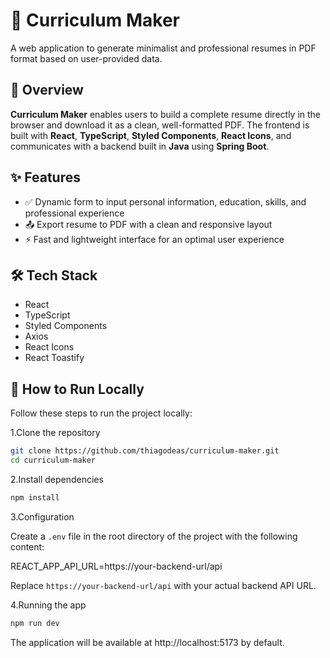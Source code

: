 # 📄 Curriculum Maker

A web application to generate minimalist and professional resumes in PDF format based on user-provided data.

## 📝 Overview

**Curriculum Maker** enables users to build a complete resume directly in the browser and download it as a clean, well-formatted PDF. The frontend is built with **React**, **TypeScript**, **Styled Components**, **React Icons**, and communicates with a backend built in **Java** using **Spring Boot**.

## ✨ Features

- ✅ Dynamic form to input personal information, education, skills, and professional experience  
- 📤 Export resume to PDF with a clean and responsive layout  
- ⚡ Fast and lightweight interface for an optimal user experience

## 🛠️ Tech Stack

- React  
- TypeScript  
- Styled Components  
- Axios  
- React Icons 
- React Toastify 

## 🚀 How to Run Locally

Follow these steps to run the project locally:

1.Clone the repository
```bash
git clone https://github.com/thiagodeas/curriculum-maker.git
cd curriculum-maker
```

2.Install dependencies
```bash
npm install
```

3.Configuration

Create a `.env` file in the root directory of the project with the following content:

REACT_APP_API_URL=https://your-backend-url/api

Replace `https://your-backend-url/api` with your actual backend API URL.

4.Running the app
```bash
npm run dev
```
The application will be available at http://localhost:5173 by default.